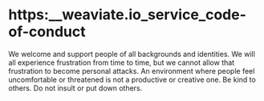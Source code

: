 # https:\_\_weaviate.io_service_code-of-conduct

We welcome and support people of all backgrounds and identities. We will all experience frustration from time to time, but we cannot allow that frustration to become personal attacks. An environment where people feel uncomfortable or threatened is not a productive or creative one. Be kind to others. Do not insult or put down others.
